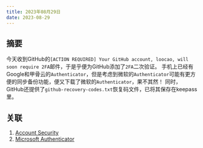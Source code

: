 ```yaml
---
title: 2023年08月29日
date: 2023-08-29
---
```


## 摘要

今天收到GitHub的`[ACTION REQUIRED] Your GitHub account, loocao, will soon require 2FA`邮件，于是乎便为GitHub添加了`2FA`二次验证。
手机上已经有Google和甲骨云的`Authenticator`，但是考虑到微软的`Authenticator`可能有更方便的同步备份功能，便又下载了微软的`Authenticator`，果不其然！
同时，GitHub还提供了`github-recovery-codes.txt`恢复码文件，已将其保存在keepass里。

## 关联

1. [Account Security](https://github.com/settings/security)
2. [Microsoft Authenticator](https://www.microsoft.com/zh-CN/security/mobile-authenticator-app)

